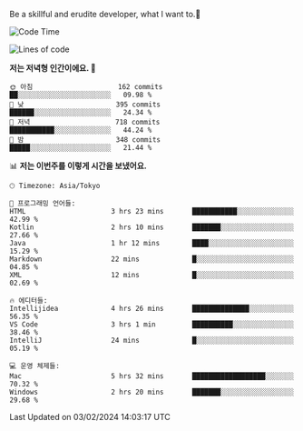 Be a skillful and erudite developer, what I want to.👶

<!--START_SECTION:waka-->
![Code Time](http://img.shields.io/badge/Code%20Time-429%20hrs%2038%20mins-blue)

![Lines of code](https://img.shields.io/badge/%EC%A0%80%EB%8A%94%20%EC%97%AC%ED%83%9C%EA%B9%8C%EC%A7%80%20-756.5%20thousand%20%EC%A4%84%EC%9D%98%20%EC%BD%94%EB%93%9C%EB%A5%BC%20%EC%9E%91%EC%84%B1%ED%96%88%EC%96%B4%EC%9A%94.-blue)

**저는 저녁형 인간이에요. 🦉** 

```text
🌞 아침                     162 commits         ██░░░░░░░░░░░░░░░░░░░░░░░   09.98 % 
🌆 낮　                     395 commits         ██████░░░░░░░░░░░░░░░░░░░   24.34 % 
🌃 저녁                     718 commits         ███████████░░░░░░░░░░░░░░   44.24 % 
🌙 밤　                     348 commits         █████░░░░░░░░░░░░░░░░░░░░   21.44 % 
```


📊 **저는 이번주를 이렇게 시간을 보냈어요.** 

```text
🕑︎ Timezone: Asia/Tokyo

💬 프로그래밍 언어들: 
HTML                     3 hrs 23 mins       ███████████░░░░░░░░░░░░░░   42.99 % 
Kotlin                   2 hrs 10 mins       ███████░░░░░░░░░░░░░░░░░░   27.66 % 
Java                     1 hr 12 mins        ████░░░░░░░░░░░░░░░░░░░░░   15.29 % 
Markdown                 22 mins             █░░░░░░░░░░░░░░░░░░░░░░░░   04.85 % 
XML                      12 mins             █░░░░░░░░░░░░░░░░░░░░░░░░   02.69 % 

🔥 에디터들: 
Intellijidea             4 hrs 26 mins       ██████████████░░░░░░░░░░░   56.35 % 
VS Code                  3 hrs 1 min         ██████████░░░░░░░░░░░░░░░   38.46 % 
IntelliJ                 24 mins             █░░░░░░░░░░░░░░░░░░░░░░░░   05.19 % 

💻 운영 체제들: 
Mac                      5 hrs 32 mins       ██████████████████░░░░░░░   70.32 % 
Windows                  2 hrs 20 mins       ███████░░░░░░░░░░░░░░░░░░   29.68 % 
```


 Last Updated on 03/02/2024 14:03:17 UTC
<!--END_SECTION:waka-->
